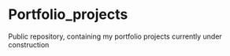 # Portfolio_projects
Public repository, containing my portfolio projects 
currently under construction
